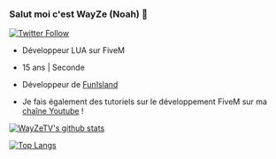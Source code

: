 ### Salut moi c'est WayZe (Noah) 👋
[![Twitter Follow](https://img.shields.io/twitter/follow/WayZeTV?color=1DA1F2&logo=twitter&style=for-the-badge)](https://twitter.com/WayZeTV)
- Développeur LUA sur FiveM
- 15 ans | Seconde
- Développeur de [FunIsland](https://discord.gg/ZcRCmBmgFc)

- Je fais également des tutoriels sur le développement FiveM sur ma [chaîne Youtube](https://www.youtube.com/channel/UCwrVESX4HcDwRnXZagsGV1Q) !

[![WayZeTV's github stats](https://github-readme-stats.vercel.app/api?username=WayZeTV)](https://github.com/anuraghazra/github-readme-stats)

[![Top Langs](https://github-readme-stats.vercel.app/api/top-langs/?username=WayZeTV)](https://github.com/anuraghazra/github-readme-stats)
